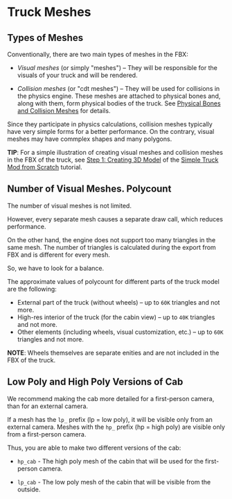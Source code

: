 # Truck Meshes

## Types of Meshes
Conventionally, there are two main types of meshes in the FBX:

-   *Visual meshes* (or simply "meshes") – They will be responsible for the visuals of your truck and will be rendered.

-   *Collision meshes* (or "cdt meshes") – They will be used for collisions in the physics engine. These meshes are attached to physical bones and, along with them, form physical bodies of the truck. See [Physical Bones and Collision Meshes](./physical_bones_and_collision_meshes.md) for details.

Since they participate in physics calculations, collision meshes typically have very simple forms for a better performance. On the contrary, visual meshes may have commplex shapes and many polygons.

**TIP**: For a simple illustration of creating visual meshes and collision meshes in the FBX of the truck, see [Step 1: Creating 3D Model](./../../getting_started/simple_truck_mod_from_scratch/step_1_creating_3d_model.md) of the [Simple Truck Mod from Scratch](./../../getting_started/simple_truck_mod_from_scratch/overview.md) tutorial.


## Number of Visual Meshes. Polycount
The number of visual meshes is not limited. 

However, every separate mesh causes a separate draw call, which reduces performance. 

On the other hand, the engine does not support too many triangles in the same mesh. The number of triangles is calculated during the export from FBX and is different for every mesh. 

So, we have to look for a balance.

The approximate values of polycount for different parts of the truck model are the following:

-   External part of the truck (without wheels) – up to `60К` triangles and not more.
-   High-res interior of the truck (for the cabin view) – up to `40К` triangles and not more.
-   Other elements (including wheels, visual customization, etc.) – up to `60К` triangles and not more.

**NOTE**: Wheels themselves are separate enities and are not included in the FBX of the truck.


## Low Poly and High Poly Versions of Cab
We recommend making the cab more detailed for a first-person camera, than for an external camera. 

If a mesh has the `lp_` prefix (lp = low poly), it will be visible only from an external camera. Meshes with the `hp_` prefix (hp = high poly) are visible only from a first-person camera. 

Thus, you are able to make two different versions of the cab: 

-   `hp_cab` - The high poly mesh of the cabin that will be used for the first-person camera.

-   `lp_cab` - The low poly mesh of the cabin that will be visible from the outside. 



